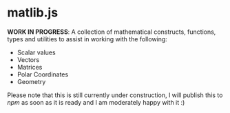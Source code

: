 # matlib.js
**WORK IN PROGRESS**: A collection of mathematical constructs, functions, types and utilities to assist in working with the following:

- Scalar values
- Vectors
- Matrices
- Polar Coordinates
- Geometry

Please note that this is still currently under construction, I will publish this to *npm* as soon as it is ready and I am moderately happy with it :)


